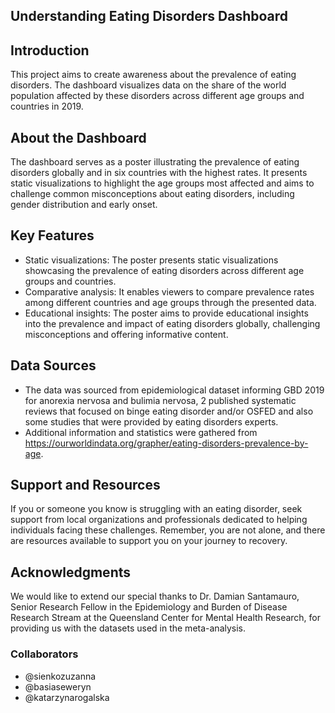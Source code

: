 ## Understanding Eating Disorders Dashboard

## Introduction
This project aims to create awareness about the prevalence of eating disorders. The dashboard visualizes data on the share of the world population affected by these disorders across different age groups and countries in 2019.

## About the Dashboard
The dashboard serves as a poster illustrating the prevalence of eating disorders globally and in six countries with the highest rates. It presents static visualizations to highlight the age groups most affected and aims to challenge common misconceptions about eating disorders, including gender distribution and early onset.

## Key Features
- Static visualizations: The poster presents static visualizations showcasing the prevalence of eating disorders across different age groups and countries.
- Comparative analysis: It enables viewers to compare prevalence rates among different countries and age groups through the presented data.
- Educational insights: The poster aims to provide educational insights into the prevalence and impact of eating disorders globally, challenging misconceptions and offering informative content.

## Data Sources
- The data was sourced from epidemiological dataset informing GBD 2019 for anorexia nervosa and bulimia nervosa, 2 published systematic reviews that focused on binge eating disorder and/or OSFED and also some studies that were provided by eating disorders experts.
- Additional information and statistics were gathered from https://ourworldindata.org/grapher/eating-disorders-prevalence-by-age.
  
## Support and Resources
If you or someone you know is struggling with an eating disorder, seek support from local organizations and professionals dedicated to helping individuals facing these challenges. Remember, you are not alone, and there are resources available to support you on your journey to recovery.

## Acknowledgments
We would like to extend our special thanks to Dr. Damian Santamauro, Senior Research Fellow in the Epidemiology and Burden of Disease Research Stream at the Queensland Center for Mental Health Research, for providing us with the datasets used in the meta-analysis.

### Collaborators
- @sienkozuzanna
- @basiaseweryn
- @katarzynarogalska
